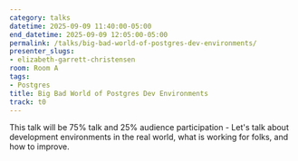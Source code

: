 ```yaml
---
category: talks
datetime: 2025-09-09 11:40:00-05:00
end_datetime: 2025-09-09 12:05:00-05:00
permalink: /talks/big-bad-world-of-postgres-dev-environments/
presenter_slugs:
- elizabeth-garrett-christensen
room: Room A
tags:
- Postgres
title: Big Bad World of Postgres Dev Environments
track: t0
---
```


This talk will be 75% talk and 25% audience participation - Let's talk about development environments in the real world, what is working for folks, and how to improve.